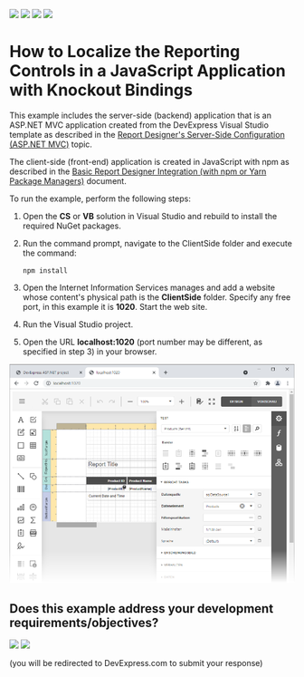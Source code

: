 <!-- default badges list -->
![](https://img.shields.io/endpoint?url=https://codecentral.devexpress.com/api/v1/VersionRange/236523191/20.2.10%2B)
[![](https://img.shields.io/badge/Open_in_DevExpress_Support_Center-FF7200?style=flat-square&logo=DevExpress&logoColor=white)](https://supportcenter.devexpress.com/ticket/details/T856827)
[![](https://img.shields.io/badge/📖_How_to_use_DevExpress_Examples-e9f6fc?style=flat-square)](https://docs.devexpress.com/GeneralInformation/403183)
[![](https://img.shields.io/badge/💬_Leave_Feedback-feecdd?style=flat-square)](#does-this-example-address-your-development-requirementsobjectives)
<!-- default badges end -->
# How to Localize the Reporting Controls in a JavaScript Application with Knockout Bindings

This example includes the server-side (backend) application that is an ASP.NET MVC application created from the DevExpress Visual Studio template as described in the [Report Designer's Server-Side Configuration (ASP.NET MVC)](https://docs.devexpress.com/XtraReports/118371) topic.

The client-side (front-end) application is created in JavaScript with npm as described in the [Basic Report Designer Integration (with npm or Yarn Package Managers)](https://docs.devexpress.com/XtraReports/401256) document.

To run the example, perform the following steps:

1. Open the **CS** or **VB** solution in Visual Studio and rebuild to install the required NuGet packages.
2. Run the command prompt, navigate to the ClientSide folder and execute the command:
    
    ```
    npm install
    ```
3. Open the Internet Information Services manages and add a website whose content's physical path is the **ClientSide** folder. Specify any free port, in this example it is **1020**. Start the web site.
4. Run the Visual Studio project.
5. Open the URL **localhost:1020** (port number may be different, as specified in step 3) in your browser.

![](/images/screenshot.png)
<!-- feedback -->
## Does this example address your development requirements/objectives?

[<img src="https://www.devexpress.com/support/examples/i/yes-button.svg"/>](https://www.devexpress.com/support/examples/survey.xml?utm_source=github&utm_campaign=reporting-web-mvc-localize-javascript-controls&~~~was_helpful=yes) [<img src="https://www.devexpress.com/support/examples/i/no-button.svg"/>](https://www.devexpress.com/support/examples/survey.xml?utm_source=github&utm_campaign=reporting-web-mvc-localize-javascript-controls&~~~was_helpful=no)

(you will be redirected to DevExpress.com to submit your response)
<!-- feedback end -->
